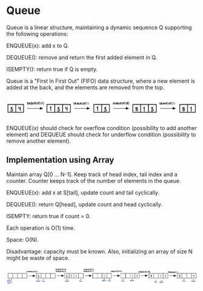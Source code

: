 # Queue

Queue is a linear structure, maintaining a dynamic sequence Q supporting the following operations:

ENQUEUE(x): add x to Q.

DEQUEUE(): remove and return the first added element in Q.

ISEMPTY(): return true if Q is empty.

Queue is a "First In First Out" (FIFO) data structure, where a new element is added at the back, and the elements are removed from the top.

![queue_illustration](illustrations_queue/illustration_queue.jpg)

ENQUEUE(x) should check for overflow condition (possibility to add another element) and DEQUEUE should check for underflow condition (possibility to remove another element).

## Implementation using Array

Maintain array Q[0 ... N-1]. Keep track of head index, tail index and a counter. Counter keeps track of the number of elements in the queue.

ENQUEUE(x): add x at S[tail], update count and tail cyclically.

DEQUEUE(): return Q[head], update count and head cyclically.

ISEMPTY: return true if count = 0.

Each operation is O(1) time.

Space: O(N).

Disadvantage: capacity must be known. Also, initializing an array of size N might be waste of space.

![array example](illustrations_queue/queue_array.jpg)